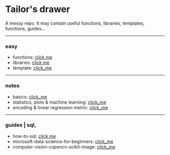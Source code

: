 # Tailor's drawer

A messy repo. It may contain useful functions, libraries, templates, functions, guides...

______________________
### **easy**
* functions: [click me](https://github.com/isi-mube/tailor-s-drawer/blob/main/easy/functions.py)
* libraries: [click me](https://github.com/isi-mube/tailor-s-drawer/blob/main/How-To-SQL.ipynb)
* template: [click_me](https://github.com/isi-mube/tailor-s-drawer/blob/main/data_template.ipynb)

______________________
### **notes**
* basics: [click_me](https://github.com/isi-mube/tailor-s-drawer/blob/main/notes/Week1%20-%20Notes%20-%20IMB.ipynb)
* statistics, plots & machine learning: [click_me](https://github.com/isi-mube/tailor-s-drawer/blob/main/notes/Week1%20-%20Notes%20-%20IMB.ipynb)
* encoding & linear regression metric: [click_me](https://github.com/isi-mube/tailor-s-drawer/blob/main/notes/Week2%20-%20Notes%20-%20IMB.ipynb)

______________________
### **guides** | sql, 
* how-to-sql: [click me](https://github.com/isi-mube/tailor-s-drawer/blob/main/How-To-SQL.ipynb)
* microsoft-data-science-for-beginners: [click_me](https://github.com/isi-mube/tailor-s-drawer/tree/main/Data-Science-For-Beginners)
* computer-vision-copencv-scikit-image: [click_me](https://github.com/isi-mube/tailor-s-drawer/blob/main/ComputerVision/lines_edges_and_colors.ipynb)
